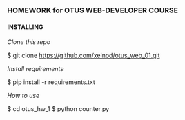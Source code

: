 ### HOMEWORK for OTUS WEB-DEVELOPER COURSE

#### INSTALLING

_Clone this repo_

$ git clone https://github.com/xelnod/otus_web_01.git

_Install requirements_

$ pip install -r requirements.txt

_How to use_

$ cd otus_hw_1
$ python counter.py


